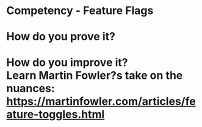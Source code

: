 # Competency - Feature Flags<br /><br />How do you prove it?<br /><br />How do you improve it?<br />Learn Martin Fowler?s take on the nuances: https://martinfowler.com/articles/feature-toggles.html<br /><br /><br />